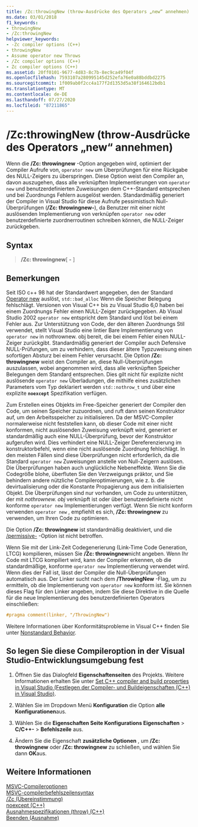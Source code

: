 ```yaml
---
title: /Zc:throwingNew (throw-Ausdrücke des Operators „new“ annehmen)
ms.date: 03/01/2018
f1_keywords:
- throwingNew
- /Zc:throwingNew
helpviewer_keywords:
- -Zc compiler options (C++)
- throwingNew
- Assume operator new Throws
- /Zc compiler options (C++)
- Zc compiler options (C++)
ms.assetid: 20ff0101-9677-4d83-8c7b-8ec9ca49f04f
ms.openlocfilehash: 7593107a280995145d252efa76e0a88bddbd2275
ms.sourcegitcommit: 1f009ab0f2cc4a177f2d1353d5a38f164612bdb1
ms.translationtype: MT
ms.contentlocale: de-DE
ms.lasthandoff: 07/27/2020
ms.locfileid: "87211865"
---
```

# <a name="zcthrowingnew-assume-operator-new-throws"></a>/Zc:throwingNew (throw-Ausdrücke des Operators „new“ annehmen)

Wenn die **/Zc: throwingnew** -Option angegeben wird, optimiert der Compiler Aufrufe von, `operator new` um Überprüfungen für eine Rückgabe des NULL-Zeigers zu überspringen. Diese Option weist den Compiler an, davon auszugehen, dass alle verknüpften Implementierungen von `operator new` und benutzerdefinierten Zuweisungen dem C++-Standard entsprechen und bei Zuordnungs Fehlern ausgelöst werden. Standardmäßig generiert der Compiler in Visual Studio für diese Aufrufe pessimistisch Null-Überprüfungen (**/Zc: throwingnew-**), da Benutzer mit einer nicht auslösenden Implementierung von verknüpfen `operator new` oder benutzerdefinierte zuordnerroutinen schreiben können, die NULL-Zeiger zurückgeben.

## <a name="syntax"></a>Syntax

> **/Zc: throwingnew**[ **-** ]

## <a name="remarks"></a>Bemerkungen

Seit ISO c++ 98 hat der Standardwert angegeben, den der Standard [Operator new](../../standard-library/new-operators.md#op_new) auslöst, `std::bad_alloc` Wenn die Speicher Belegung fehlschlägt. Versionen von Visual C++ bis zu Visual Studio 6,0 haben bei einem Zuordnungs Fehler einen NULL-Zeiger zurückgegeben. Ab Visual Studio 2002 `operator new` entspricht dem Standard und löst bei einem Fehler aus. Zur Unterstützung von Code, der den älteren Zuordnungs Stil verwendet, stellt Visual Studio eine lintier Bare Implementierung von `operator new` in nothrownew. obj bereit, die bei einem Fehler einen NULL-Zeiger zurückgibt. Standardmäßig generiert der Compiler auch Defensive NULL-Prüfungen, um zu verhindern, dass dieser ältere Typzuweisung einen sofortigen Absturz bei einem Fehler verursacht. Die Option **/Zc: throwingnew** weist den Compiler an, diese Null-Überprüfungen auszulassen, wobei angenommen wird, dass alle verknüpften Speicher Belegungen dem Standard entsprechen. Dies gilt nicht für explizite nicht auslösende `operator new` Überladungen, die mithilfe eines zusätzlichen Parameters vom Typ deklariert werden `std::nothrow_t` und über eine explizite **`noexcept`** Spezifikation verfügen.

Zum Erstellen eines Objekts im Free-Speicher generiert der Compiler den Code, um seinen Speicher zuzuordnen, und ruft dann seinen Konstruktor auf, um den Arbeitsspeicher zu initialisieren. Da der MSVC-Compiler normalerweise nicht feststellen kann, ob dieser Code mit einer nicht konformen, nicht auslösenden Zuweisung verknüpft wird, generiert er standardmäßig auch eine NULL-Überprüfung, bevor der Konstruktor aufgerufen wird. Dies verhindert eine NULL-Zeiger Dereferenzierung im konstruktorbefehl, wenn eine nicht auslösende Zuordnung fehlschlägt. In den meisten Fällen sind diese Überprüfungen nicht erforderlich, da die Standard `operator new` Zuweisungen anstelle von Null-Zeigern auslösen. Die Überprüfungen haben auch unglückliche Nebeneffekte. Wenn Sie die Codegröße blohe, überfluten Sie den Verzweigungs präktor, und Sie behindern andere nützliche Compileroptimierungen, wie z. b. die devirtualisierung oder die Konstante Propagierung aus dem initialisierten Objekt. Die Überprüfungen sind nur vorhanden, um Code zu unterstützen, der mit *nothrownew. obj* verknüpft ist oder über benutzerdefinierte nicht konforme `operator new` Implementierungen verfügt. Wenn Sie nicht konform verwenden `operator new` , empfiehlt es sich, **/Zc: throwingnew** zu verwenden, um Ihren Code zu optimieren.

Die Option **/Zc: throwingnew** ist standardmäßig deaktiviert, und die [/permissive-](permissive-standards-conformance.md) -Option ist nicht betroffen.

Wenn Sie mit der Link-Zeit Codegenerierung (Link-Time Code Generation, LTCG) kompilieren, müssen Sie **/Zc: throwingnew**nicht angeben. Wenn Ihr Code mit LTCG kompiliert wird, kann der Compiler erkennen, ob die standardmäßige, konforme `operator new` Implementierung verwendet wird. Wenn dies der Fall ist, lässt der Compiler die Null-Überprüfungen automatisch aus. Der Linker sucht nach dem **/ThrowingNew** -Flag, um zu ermitteln, ob die Implementierung von `operator new` konform ist. Sie können dieses Flag für den Linker angeben, indem Sie diese Direktive in die Quelle für die neue Implementierung des benutzerdefinierten Operators einschließen:

```cpp
#pragma comment(linker, "/ThrowingNew")
```

Weitere Informationen über Konformitätsprobleme in Visual C++ finden Sie unter [Nonstandard Behavior](../../cpp/nonstandard-behavior.md).

## <a name="to-set-this-compiler-option-in-the-visual-studio-development-environment"></a>So legen Sie diese Compileroption in der Visual Studio-Entwicklungsumgebung fest

1. Öffnen Sie das Dialogfeld **Eigenschaftenseiten** des Projekts. Weitere Informationen erhalten Sie unter [Set C++ compiler and build properties in Visual Studio (Festlegen der Compiler- und Buildeigenschaften (C++) in Visual Studio)](../working-with-project-properties.md).

1. Wählen Sie im Dropdown Menü **Konfiguration** die Option **alle Konfigurationen**aus.

1. Wählen Sie die **Eigenschaften Seite Konfigurations Eigenschaften**  >  **C/C++-**  >  **Befehlszeile** aus.

1. Ändern Sie die Eigenschaft **zusätzliche Optionen** , um **/Zc: throwingnew** oder **/Zc: throwingnew** zu schließen, und wählen Sie dann **OK**aus.

## <a name="see-also"></a>Weitere Informationen

[MSVC-Compileroptionen](compiler-options.md)<br/>
[MSVC-compilerbefehlszeilensyntax](compiler-command-line-syntax.md)<br/>
[/Zc (Übereinstimmung)](zc-conformance.md)<br/>
[noexcept (C++)](../../cpp/noexcept-cpp.md)<br/>
[Ausnahmespezifikationen (throw) (C++)](../../cpp/exception-specifications-throw-cpp.md)<br/>
[Beenden (Ausnahme)](../../standard-library/exception-functions.md#terminate)<br/>
